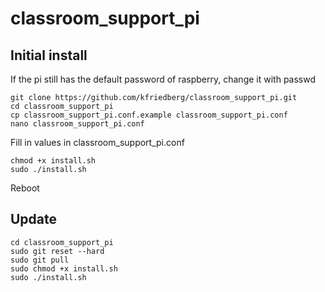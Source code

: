 # classroom_support_pi

## Initial install
If the pi still has the default password of raspberry, change it with passwd

```shell
git clone https://github.com/kfriedberg/classroom_support_pi.git
cd classroom_support_pi
cp classroom_support_pi.conf.example classroom_support_pi.conf
nano classroom_support_pi.conf
```

Fill in values in classroom_support_pi.conf

```shell
chmod +x install.sh
sudo ./install.sh
```

Reboot


## Update
```shell
cd classroom_support_pi
sudo git reset --hard
sudo git pull
sudo chmod +x install.sh
sudo ./install.sh
```
